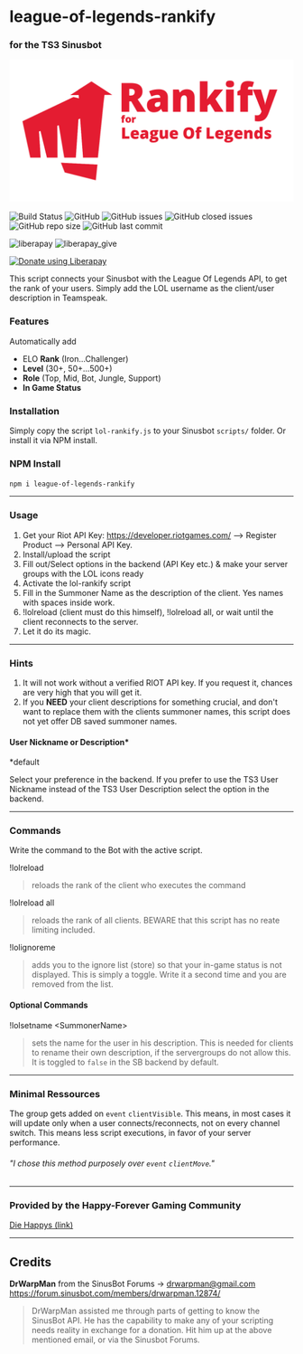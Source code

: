 # league-of-legends-rankify
### for the TS3 Sinusbot

![rankify](img/lolrankify_logo_preview.png "LoL Rankify Preview Logo")

![Build Status](https://travis-ci.com/frizzant/league-of-legends-rankify.svg?branch=master)
![GitHub](https://img.shields.io/github/license/frizzant/league-of-legends-rankify)
![GitHub issues](https://img.shields.io/github/issues-raw/frizzant/league-of-legends-rankify)
![GitHub closed issues](https://img.shields.io/github/issues-closed-raw/frizzant/league-of-legends-rankify)
![GitHub repo size](https://img.shields.io/github/repo-size/frizzant/league-of-legends-rankify)
![GitHub last commit](https://img.shields.io/github/last-commit/frizzant/league-of-legends-rankify)

![liberapay](http://img.shields.io/liberapay/patrons/Frizzant.svg?logo=liberapay)
![liberapay_give](http://img.shields.io/liberapay/receives/Frizzant.svg?logo=liberapay)

<a href="https://liberapay.com/Frizzant/donate"><img alt="Donate using Liberapay" src="https://liberapay.com/assets/widgets/donate.svg"></a>


This script connects your Sinusbot with the League Of Legends API,
to get the rank of your users. Simply add the LOL username as the client/user
description in Teamspeak.

### Features

Automatically add
* ELO **Rank** (Iron...Challenger)
* **Level** (30+, 50+...500+)
* **Role** (Top, Mid, Bot, Jungle, Support)
* **In Game Status**

### Installation

Simply copy the script `lol-rankify.js` to your Sinusbot `scripts/` folder.
Or install it via NPM install.

### NPM Install

`npm i league-of-legends-rankify`

---

### Usage

1) Get your Riot API Key: https://developer.riotgames.com/ --> Register Product --> Personal API Key.
2) Install/upload the script
3) Fill out/Select options in the backend (API Key etc.) & make your server groups with the LOL icons ready
4) Activate the lol-rankify script
5) Fill in the Summoner Name as the description of the client. Yes names with spaces inside work.
6) !lolreload (client must do this himself), !lolreload all, or wait until the client reconnects to the server.
7) Let it do its magic.

---

### Hints

1) It will not work without a verified RIOT API key. If you request it, chances are very high that you will get it.
2) If you **NEED** your client descriptions for something crucial, and don't want to replace them
with the clients summoner names, this script does not yet offer DB saved summoner names.


#### User Nickname or Description*
*default

Select your preference in the backend.
If you prefer to use the TS3 User Nickname instead of the TS3 User Description
select the option in the backend.

---

### Commands

Write the command to the Bot with the active script.

!lolreload
> reloads the rank of the client who executes the command

!lolreload all
> reloads the rank of all clients. BEWARE that this script has no reate limiting included.

!lolignoreme
> adds you to the ignore list (store) so that your in-game status is not displayed.
> This is simply a toggle. Write it a second time and you are removed from the list.

#### Optional Commands

!lolsetname \<SummonerName>
> sets the name for the user in his description. This is needed for clients to rename
>their own description, if the servergroups do not allow this. It is toggled to
><code>false</code> in the SB backend by default.

---

### Minimal Ressources
The group gets added on `event` `clientVisible`. This means, in most cases it will
update only when a user connects/reconnects, not on every channel switch.
This means less script executions, in favor of your server performance.

###### "I chose this method purposely over `event` `clientMove`."

---

### Provided by the Happy-Forever Gaming Community
[Die Happys (link)][http://happy-forever.xyz]

---

## Credits

**DrWarpMan** from the SinusBot Forums -> drwarpman@gmail.com
https://forum.sinusbot.com/members/drwarpman.12874/

>DrWarpMan assisted me through parts of getting to know the SinusBot API.
He has the capability to make any of your scripting needs reality in
>exchange for a donation.
Hit him up at the above mentioned email, or via the Sinusbot Forums.

[http://happy-forever.xyz]: www.happy-forever.xyz